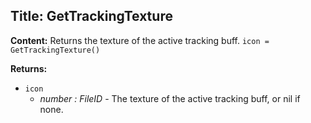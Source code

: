 ## Title: GetTrackingTexture

**Content:**
Returns the texture of the active tracking buff.
`icon = GetTrackingTexture()`

**Returns:**
- `icon`
  - *number : FileID* - The texture of the active tracking buff, or nil if none.